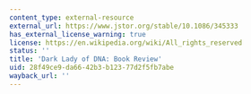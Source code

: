 ```yaml
---
content_type: external-resource
external_url: https://www.jstor.org/stable/10.1086/345333
has_external_license_warning: true
license: https://en.wikipedia.org/wiki/All_rights_reserved
status: ''
title: 'Dark Lady of DNA: Book Review'
uid: 28f49ce9-da66-42b3-b123-77d2f5fb7abe
wayback_url: ''
---
```

